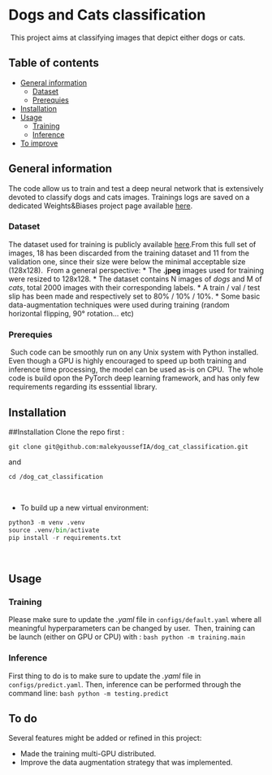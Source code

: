 # Dogs and Cats classification
​
This project aims at classifying images that depict either dogs or cats. 
​
## Table of contents
* [General information](#general-info)
	* [Dataset](#installation)
	* [Prerequies](#prerequies)
* [Installation](#installation)
* [Usage](#usage)
	* [Training](#training)
	* [Inference](#inference)
* [To improve](#to-improve)
​
## General information
The code allow us to train and test a deep neural network that is extensively devoted to classify dogs and cats images. Trainings logs are saved on a dedicated Weights&Biases project page available [here](https://wandb.ai/malekyoussef/dog_cat_classification?workspace=user-malekyoussef). 
​
### Dataset
The dataset used for training is publicly available [here](https://storage.googleapis.com/mledu-datasets/cats_and_dogs_filtered.zip). 
​
From this full set of images, 18 has been discarded from the training dataset and 11 from the validation one, since their size were below the minimal acceptable size (128x128). 
​
From a general perspective: 
	* The **.jpeg** images used for training were resized to 128x128. 
	* The dataset contains N images of *dogs* and M of *cats*, total 2000 images with their corresponding labels.
	* A train / val / test slip has been made and respectively set to 80% / 10% / 10%. 
	* Some basic data-augmentation techniques were used during training (random horizontal flipping, 90° rotation... etc)
​
### Prerequies
​
Such code can be smoothly run on any Unix system with Python installed. Even though a GPU is highly encouraged to speed up both training and inference time processing, the model can be used as-is on CPU. 
​
The whole code is build opon the PyTorch deep learning framework, and has only few requirements regarding its esssential library. 
​
​
## Installation

##Installation
Clone the repo first : 
```
git clone git@github.com:malekyoussefIA/dog_cat_classification.git
```
and 
```
cd /dog_cat_classification 
```
​
* To build up a new virtual environment:
```python 
python3 -m venv .venv
source .venv/bin/activate
pip install -r requirements.txt
```
​
## Usage 
### Training
Please make sure to update the *.yaml* file in `configs/default.yaml` where all meaningful hyperparameters can be changed by user. 
​
Then, training can be launch (either on GPU or CPU) with : 
```bash python -m training.main```
​
### Inference
First thing to do is to make sure to update the *.yaml* file in `configs/predict.yaml`. 
Then, inference can be performed through the command line: 
```bash python -m testing.predict```
​
​
## To do 
Several features might be added or refined in this project: 
​
* Made the training multi-GPU distributed. 
* Improve the data augmentation strategy that was implemented. 
